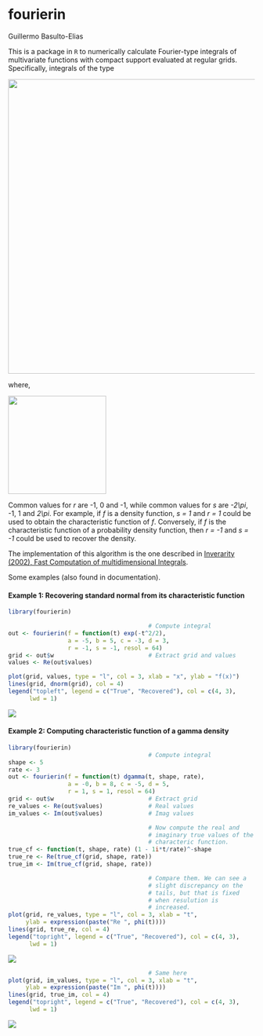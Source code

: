 # fourierin
Guillermo Basulto-Elias  

This is a package in `R` to numerically calculate Fourier-type integrals of multivariate functions with compact support evaluated at regular grids. Specifically, integrals of the type

<!--
$$
I \left[f(t), \boldsymbol{a}, \boldsymbol{b};r, s \right]
  = \left[ \frac{|s|}{(2\pi)^{1 - r}}\right]^{n/2}
  \int_{a_1}^{b_1}\int_{a_2}^{b_2}\cdots\int_{a_n}^{b_n}
  f(\boldsymbol{t})e^{\imath s 
  \langle \boldsymbol{w}, \boldsymbol{t}\rangle} \text{d}\boldsymbol{t},
$$
-->
<img src="eq01_main_eq.png" width="600px" />

where,

<!--
$\boldsymbol{a} = (a_1, \ldots, a_n)$, 
$\boldsymbol{b} = (b_1, \ldots, b_n)$, 
$\boldsymbol{t} = (t^{(1)}, \ldots, t^{(n)})$, 
$\boldsymbol{w} = (w^{(1)}, \ldots, w^{(n)})$, 
$a_l \leq t^{(l)} \leq b_l$,
$c_l \leq w^{(l)} \leq c_l$.
-->
<img src="eq02_details.png" width="200px" />

Common values for _r_ are -1, 0 and -1, while common values for _s_ are _-2\pi_, -1, 1 and _2\pi_. For example, if _f_ is a density function, _s = 1_ and _r = 1_ could be used to obtain the characteristic function of _f_. Conversely, if _f_ is the characteristic function of a probability density function, then _r = -1_ and _s = -1_ could be used to recover the density.

The implementation of this algorithm is the one described in [Inverarity (2002), Fast Computation of multidimensional Integrals](http://epubs.siam.org/doi/abs/10.1137/S106482750138647X).

Some examples (also found in documentation).

#### Example 1: Recovering standard normal from its characteristic function


```r
library(fourierin)

                                        # Compute integral
out <- fourierin(f = function(t) exp(-t^2/2),
                 a = -5, b = 5, c = -3, d = 3,
                 r = -1, s = -1, resol = 64)
grid <- out$w                           # Extract grid and values
values <- Re(out$values)

plot(grid, values, type = "l", col = 3, xlab = "x", ylab = "f(x)")
lines(grid, dnorm(grid), col = 4)
legend("topleft", legend = c("True", "Recovered"), col = c(4, 3),
      lwd = 1)
```

![](README_files/figure-html/unnamed-chunk-1-1.png)

#### Example 2: Computing characteristic function of a gamma density


```r
library(fourierin)
                                        # Compute integral
shape <- 5
rate <- 3
out <- fourierin(f = function(t) dgamma(t, shape, rate),
                 a = -0, b = 8, c = -5, d = 5,
                 r = 1, s = 1, resol = 64)
grid <- out$w                           # Extract grid
re_values <- Re(out$values)             # Real values
im_values <- Im(out$values)             # Imag values

                                        # Now compute the real and
                                        # imaginary true values of the
                                        # characteric function.
true_cf <- function(t, shape, rate) (1 - 1i*t/rate)^-shape
true_re <- Re(true_cf(grid, shape, rate))
true_im <- Im(true_cf(grid, shape, rate))

                                        # Compare them. We can see a
                                        # slight discrepancy on the
                                        # tails, but that is fixed
                                        # when resulution is
                                        # increased.
plot(grid, re_values, type = "l", col = 3, xlab = "t",
     ylab = expression(paste("Re ", phi(t))))
lines(grid, true_re, col = 4)
legend("topright", legend = c("True", "Recovered"), col = c(4, 3),
      lwd = 1)
```

![](README_files/figure-html/unnamed-chunk-2-1.png)

```r
                                        # Same here
plot(grid, im_values, type = "l", col = 3, xlab = "t",
     ylab = expression(paste("Im ", phi(t))))
lines(grid, true_im, col = 4)
legend("topright", legend = c("True", "Recovered"), col = c(4, 3),
      lwd = 1)
```

![](README_files/figure-html/unnamed-chunk-2-2.png)

